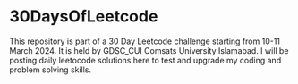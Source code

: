 # 30DaysOfLeetcode
This repository is part of a 30 Day Leetcode challenge starting from 10-11 March 2024. It is held by GDSC_CUI Comsats University Islamabad. I will be posting daily leetocode solutions here to test and upgrade my coding and problem solving skills.
